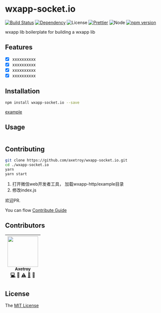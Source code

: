 # wxapp-socket.io
[![Build Status](https://travis-ci.org/axetroy/wxapp-socket.io.svg?branch=master)](https://travis-ci.org/axetroy/wxapp-socket.io)
[![Dependency](https://david-dm.org/axetroy/wxapp-socket.io.svg)](https://david-dm.org/axetroy/wxapp-socket.io)
![License](https://img.shields.io/badge/license-MIT-green.svg)
[![Prettier](https://img.shields.io/badge/Code%20Style-Prettier-green.svg)](https://github.com/prettier/prettier)
![Node](https://img.shields.io/badge/node-%3E=6.0-blue.svg?style=flat-square)
[![npm version](https://badge.fury.io/js/wxapp-socket.io.svg)](https://badge.fury.io/js/wxapp-socket.io)

wxapp lib boilerplate for building a wxapp lib

## Features

- [x] xxxxxxxxxx
- [x] xxxxxxxxxx
- [x] xxxxxxxxxx
- [x] xxxxxxxxxx

## Installation
```bash
npm install wxapp-socket.io --save
```

[example](https://github.com/axetroy/wxapp-socket.io/tree/master/example)

## Usage

```javascript

```

## Contributing

```bash
git clone https://github.com/axetroy/wxapp-socket.io.git
cd ./wxapp-socket.io
yarn
yarn start
```

1. 打开微信web开发者工具， 加载wxapp-http/example目录
2. 修改index.js

欢迎PR.

You can flow [Contribute Guide](https://github.com/axetroy/wxapp-socket.io/blob/master/contributing.md)

## Contributors

<!-- ALL-CONTRIBUTORS-LIST:START - Do not remove or modify this section -->
| [<img src="https://avatars1.githubusercontent.com/u/9758711?v=3" width="100px;"/><br /><sub>Axetroy</sub>](http://axetroy.github.io)<br />[💻](https://github.com/gpmer/gpm.js/commits?author=axetroy) 🔌 [⚠️](https://github.com/gpmer/gpm.js/commits?author=axetroy) [🐛](https://github.com/gpmer/gpm.js/issues?q=author%3Aaxetroy) 🎨 |
| :---: |
<!-- ALL-CONTRIBUTORS-LIST:END -->

## License

The [MIT License](https://github.com/axetroy/wxapp-socket.io/blob/master/LICENSE)
